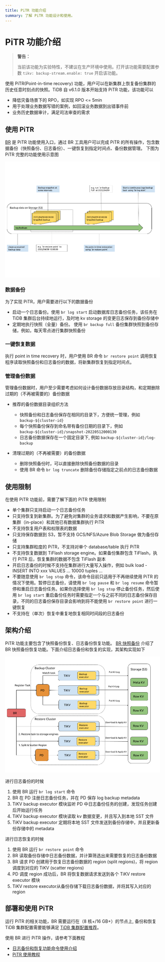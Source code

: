 ```yaml
---
title: PiTR 功能介绍 
summary: 了解 PiTR 功能设计和使用。
---
```


# PiTR 功能介绍

> **警告：**
>
> 当前该功能为实验特性，不建议在生产环境中使用。打开该功能需要配置参数 `tikv: backup-stream.enable: true` 开启该功能。

使用 PiTR(Point-in-time recovery) 功能，用户可以在新集群上恢复备份集群的历史任意时刻点的快照。TiDB 自 v6.1.0 版本开始支持 PiTR 功能，该功能可以

- 降低灾备场景下的 RPO，如实现 RPO <= 5min
- 用于处理业务数据写错的案例，如回滚业务数据到出错事件前
- 业务历史数据审计，满足司法审查的需求

## 使用 PiTR

[BR](/br/backup-and-restore-overview.md) 是 PiTR 功能使用入口，通过 BR 工具用户可以完成 PiTR 的所有操作，包含数据备份（快照备份、日志备份）、一键恢复到指定时间点、备份数据管理。  下图为 PiTR 完整的功能使用示意图

![br-arch](/media/br/pitr-usage.png)

### 数据备份

为了实现 PiTR，用户需要进行以下的数据备份

- 启动一个日志备份。使用 `br log start` 启动数据库日志备份任务，该任务在 TiDB 集群后台持续地运行，及时地 kv storage 的变更日志保存到备份存储中
- 定期地执行快照（全量）备份。 使用  `br backup full` 备份集群快照到备份存储，例如，每天零点进行集群快照备份

### 一键恢复数据

执行 point in time recovery 时，用户使用 BR 命令 `br restore point` 调用恢复程序读取快照备份和日志备份的数据，将新集群恢复到指定时间点。

### 管理备份数据

管理备份数据时，用户至少需要考虑如何设计备份数据存放目录结构，和定期删除过期的（不再被需要的）备份数据

- 推荐的备份数据目录组织方法

  - 快照备份和日志备份保存在相同的目录下，方便统一管理，例如 `backup-${cluster-id}`
  - 每个快照备份保存到命名带有备份日期的目录下，例如 `backup-${cluster-id}/snapshot-20220512000130`
  - 日志备份数据保存在一个固定目录下, 例如 `backup-${cluster-id}/log-backup`
- 清理过期的（不再被需要）的备份数据

  - 删除快照备份时，可以直接删除快照备份数据的目录
  - 使用 BR 命令 `br log truncate` 删除备份存储指定之前点的日志备份数据

## 使用限制

在使用 PiTR 功能前，需要了解下面的 PiTR 使用限制

- 单个集群只支持启动一个日志备份任务
- 只支持恢复到新集群。为了避免对集群的业务请求和数据产生影响，不要在原集群（in-place）和其他已有数据集群执行 PiTR
- 不支持恢复用户表和权限表的数据
- 只支持保存数据到 S3，暂不支持 GCS/NFS/Azure Blob Storage 做为备份存储
- 只支持集群粒度的 PiTR，不支持对单个 database/table 执行 PiTR
- 不支持恢复数据到 TiFlash storage engine。如果备份集群包含 TiFlash，执行 PiTR 后，恢复集群的数据不包含 TiFlash 副本
- 开启日志备份的时候不支持在集群进行大量写入操作，例如 bulk load - INSERT INTO xxx VALUES  ... 10000 tuples ...
- 不要随意使用 `br log stop` 命令，该命令目前只适用于不再继续使用 PiTR 的情况下使用。暂停日志备份，请使用 `br log pause` 和 `br log resume` 命令暂停和重启日志备份任务。如果你选择使用 `br log stop` 停止备份任务，然后使用 `br log start` 重启备份任务时需要指定一个与之前不同的日志备份保存目录，不同的日志备份保存目录会影响到将不能使用 `br restore point` 进行一键恢复
- 不支持在（单次）恢复中重复地恢复相同时间段的日志备份

## 架构介绍

PiTR 功能主要包含了快照备份恢复、日志备份恢复功能。 [BR 快照备份](/br/backup-and-restore-design.md) 介绍了 BR 快照备份恢复功能。下面介绍日志备份和恢复的实现，其架构实现如下

![br-log-arch](/media/br/br-log-arch.png)

进行日志备份的时候

1. 使用 BR 运行 `br log start` 命令
2. BR 在 PD 注册日志备份任务，并在 PD 保存 log backup metadata
3. TiKV  backup executor 模块监听 PD 中日志备份任务的创建，发现任务创建后开始运行任务
4. TiKV  backup executor 模块读取 kv 数据变更，并且写入到本地 SST 文件
5. TiKV backup executor 定期将本地 SST 文件发送到备份存储中，并且更新备份存储中的 metadata

进行日志恢复的时候

1. 使用 BR 运行 `br restore point` 命令
2. BR 读取备份存储中日志备份数据，并计算筛选出来需要恢复的日志备份数据
3. BR 请求 PD 创建用于恢复日志备份数据的 region (split regions)，将 region 调度到对应的 TiKV (scatter regions)
4. PD 调度 region 成功后，BR 将恢复数据请求发送到各个 TiKV restore executor 模块
5. TiKV restore executor从备份存储下载日志备份数据，并将其写入对应的 region

## 部署和使用 PiTR

运行 PiTR 的相关功能，BR 需要运行在（8 核+/16 GB+）的节点上, 备份和恢复 TiDB 集群配置需要能够满足 [TiDB 集群配置推荐](/hardware-and-software-requirements.md)。 

使用 BR 进行 PiTR 操作，请参考下面教程

-  [日志备份和恢复功能命令使用介绍](/br/br-log-command-line.md)
-  [PiTR 使用教程](/br/pitr-usage.md)
